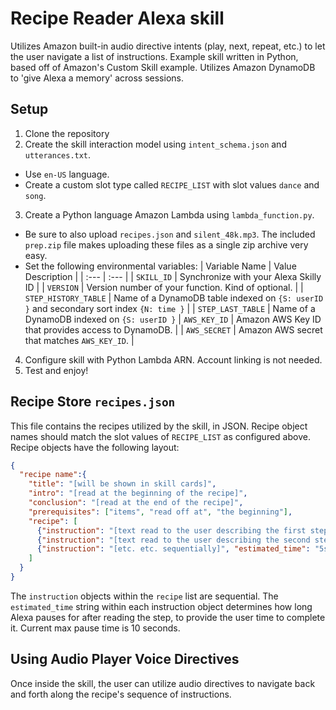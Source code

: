 # Recipe Reader Alexa skill

Utilizes Amazon built-in audio directive intents (play, next, repeat, etc.) to let the user navigate a list of instructions.  Example skill written in Python, based off of Amazon's Custom Skill example.  Utilizes Amazon DynamoDB to 'give Alexa a memory' across sessions.   

## Setup

1.  Clone the repository
2.  Create the skill interaction model using `intent_schema.json` and `utterances.txt`.
* Use `en-US` language.
* Create a custom slot type called `RECIPE_LIST` with slot values `dance` and `song`.
3.  Create a Python language Amazon Lambda using `lambda_function.py`.  
* Be sure to also upload `recipes.json` and `silent_48k.mp3`.  The included `prep.zip` file makes uploading these files as a single zip archive very easy.
* Set the following environmental variables:
| Variable Name | Value Description |
| :--- | :--- |
| `SKILL_ID` | Synchronize with your Alexa Skilly ID |
| `VERSION` | Version number of your function.  Kind of optional. |
| `STEP_HISTORY_TABLE` | Name of a DynamoDB table indexed on `{S: userID }` and secondary sort index `{N: time }` |
| `STEP_LAST_TABLE` | Name of a DynamoDB indexed on `{S: userID }`
| `AWS_KEY_ID` | Amazon AWS Key ID that provides access to DynamoDB. |
| `AWS_SECRET` | Amazon AWS secret that matches `AWS_KEY_ID`. |

4. Configure skill with Python Lambda ARN.  Account linking is not needed.
5. Test and enjoy!

## Recipe Store `recipes.json`

This file contains the recipes utilized by the skill, in JSON.  Recipe object names should match the slot values of `RECIPE_LIST` as configured above.  Recipe objects have the following layout:

```json
{
  "recipe name":{
    "title": "[will be shown in skill cards]",
    "intro": "[read at the beginning of the recipe]",
    "conclusion": "[read at the end of the recipe]",
    "prerequisites": ["items", "read off at", "the beginning"],
    "recipe": [
      {"instruction": "[text read to the user describing the first step]", "estimated_time": "5s"},
      {"instruction": "[text read to the user describing the second step]", "estimated_time": "5s"},
      {"instruction": "[etc. etc. sequentially]", "estimated_time": "5s"}
    ]
  }
}
```
The `instruction` objects within the `recipe` list are sequential.  The `estimated_time` string within each instruction object determines how long Alexa pauses for after reading the step, to provide the user time to complete it.  Current max pause time is 10 seconds.

## Using Audio Player Voice Directives

Once inside the skill, the user can utilize audio directives to navigate back and forth along the recipe's sequence of instructions.  
